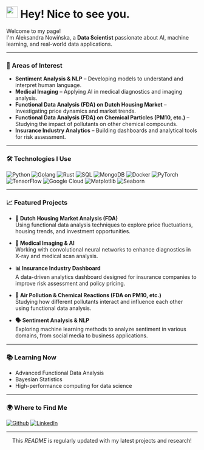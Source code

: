 <h1><img src="https://emojis.slackmojis.com/emojis/images/1531849430/4246/blob-sunglasses.gif?1531849430" width="30"/> Hey! Nice to see you.</h1>

<p>Welcome to my page! </br> I'm Aleksandra Nowińska, a <b>Data Scientist</b> passionate about AI, machine learning, and real-world data applications.</p>

---

<h3>🔬 Areas of Interest</h3>

- **Sentiment Analysis & NLP** – Developing models to understand and interpret human language.
- **Medical Imaging** – Applying AI in medical diagnostics and imaging analysis.
- **Functional Data Analysis (FDA) on Dutch Housing Market** – Investigating price dynamics and market trends.
- **Functional Data Analysis (FDA) on Chemical Particles (PM10, etc.)** – Studying the impact of pollutants on other chemical compounds.
- **Insurance Industry Analytics** – Building dashboards and analytical tools for risk assessment.

---

<h3>🛠️ Technologies I Use</h3>
<p>
  <img alt="Python" src="https://img.shields.io/badge/-Python-3776AB?style=flat-square&logo=python&logoColor=white" />
  <img alt="Golang" src="https://img.shields.io/badge/-Golang-00ADD8?style=flat-square&logo=go&logoColor=white" />
  <img alt="Rust" src="https://img.shields.io/badge/-Rust-000000?style=flat-square&logo=rust&logoColor=white" />
  <img alt="SQL" src="https://img.shields.io/badge/-SQL-4479A1?style=flat-square&logo=postgresql&logoColor=white" />
  <img alt="MongoDB" src="https://img.shields.io/badge/-MongoDB-13aa52?style=flat-square&logo=mongodb&logoColor=white" />
  <img alt="Docker" src="https://img.shields.io/badge/-Docker-46a2f1?style=flat-square&logo=docker&logoColor=white" />
  <img alt="PyTorch" src="https://img.shields.io/badge/-PyTorch-EE4C2C?style=flat-square&logo=pytorch&logoColor=white" />
  <img alt="TensorFlow" src="https://img.shields.io/badge/-TensorFlow-FF6F00?style=flat-square&logo=tensorflow&logoColor=white" />
  <img alt="Google Cloud" src="https://img.shields.io/badge/-Google_Cloud-1a73e8?style=flat-square&logo=google-cloud&logoColor=white" />
  <img alt="Matplotlib" src="https://img.shields.io/badge/-Matplotlib-11557C?style=flat-square&logo=plotly&logoColor=white" />
  <img alt="Seaborn" src="https://img.shields.io/badge/-Seaborn-44B78B?style=flat-square&logo=plotly&logoColor=white" />
</p>

---

<h3>📈 Featured Projects</h3>

- **🏡 Dutch Housing Market Analysis (FDA)**  
  Using functional data analysis techniques to explore price fluctuations, housing trends, and investment opportunities.

- **💉 Medical Imaging & AI**  
  Working with convolutional neural networks to enhance diagnostics in X-ray and medical scan analysis.

- **📊 Insurance Industry Dashboard**  
  A data-driven analytics dashboard designed for insurance companies to improve risk assessment and policy pricing.

- **🔬 Air Pollution & Chemical Reactions (FDA on PM10, etc.)**  
  Studying how different pollutants interact and influence each other using functional data analysis.

- **🗣️ Sentiment Analysis & NLP**  
  Exploring machine learning methods to analyze sentiment in various domains, from social media to business applications.

---

<h3>📚 Learning Now</h3>

- Advanced Functional Data Analysis  
- Bayesian Statistics  
- High-performance computing for data science  

---

<h3>🌍 Where to Find Me</h3>

<p>
  <a href="https://github.com/AleksandraNowinska" target="_blank"><img alt="Github" src="https://img.shields.io/badge/GitHub-%2312100E.svg?&style=for-the-badge&logo=Github&logoColor=white" /></a>
  <a href="https://www.linkedin.com/in/aleksandra-nowińska" target="_blank"><img alt="LinkedIn" src="https://img.shields.io/badge/linkedin-%230077B5.svg?&style=for-the-badge&logo=linkedin&logoColor=white" /></a>
</p>

---

<p align="center">This <i>README</i> is regularly updated with my latest projects and research!</p>
